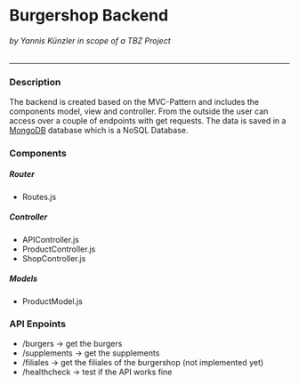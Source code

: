 # Burgershop Backend
###### by Yannis Künzler in scope of a TBZ Project
___
### Description
The backend is created based on the MVC-Pattern and includes the components model, view and controller. From the outside the user can access over a couple of endpoints with get requests. The data is saved in a [MongoDB](https://www.mongodb.com/) database which is a NoSQL Database.

### Components
##### Router
- Routes.js

##### Controller
- APIController.js
- ProductController.js
- ShopController.js

##### Models
- ProductModel.js

### API Enpoints
- /burgers -> get the burgers
- /supplements -> get the supplements
- /filiales -> get the filiales of the burgershop (not implemented yet)
- /healthcheck -> test if the API works fine